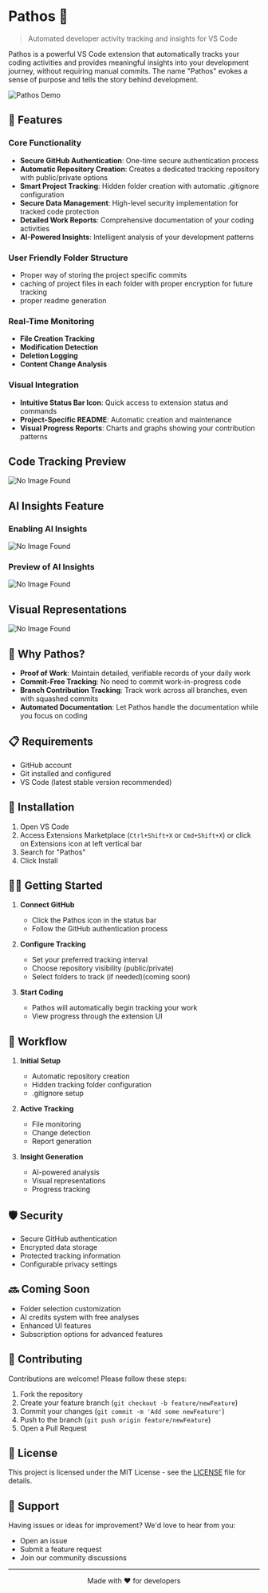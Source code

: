 # Pathos 🚀 
<!-- <img src="logo-final.png" alt="drawing" width="50"/> -->



> Automated developer activity tracking and insights for VS Code

Pathos is a powerful VS Code extension that automatically tracks your coding activities and provides meaningful insights into your development journey, without requiring manual commits. The name "Pathos" evokes a sense of purpose and tells the story behind development.

![Pathos Demo](images/Animation.gif)

## 🌟 Features

### Core Functionality
- **Secure GitHub Authentication**: One-time secure authentication process
- **Automatic Repository Creation**: Creates a dedicated tracking repository with public/private options
- **Smart Project Tracking**: Hidden folder creation with automatic .gitignore configuration
- **Secure Data Management**: High-level security implementation for tracked code protection
- **Detailed Work Reports**: Comprehensive documentation of your coding activities
- **AI-Powered Insights**: Intelligent analysis of your development patterns

### User Friendly Folder Structure
- Proper way of storing the project specific commits
- caching of project files in each folder with proper encryption for future tracking
- proper readme generation


### Real-Time Monitoring
- **File Creation Tracking**
- **Modification Detection**
- **Deletion Logging**
- **Content Change Analysis**

### Visual Integration
- **Intuitive Status Bar Icon**: Quick access to extension status and commands
- **Project-Specific README**: Automatic creation and maintenance
- **Visual Progress Reports**: Charts and graphs showing your contribution patterns

## Code Tracking Preview

![No Image Found](images/image.png)

## AI Insights Feature

### Enabling AI Insights
![No Image Found](images/ai-insights.gif)

### Preview of AI Insights
![No Image Found](images/ai-insights.png)

## Visual Representations
![No Image Found](images/visual-rep.png)


## 🚀 Why Pathos?

- **Proof of Work**: Maintain detailed, verifiable records of your daily work
- **Commit-Free Tracking**: No need to commit work-in-progress code
- **Branch Contribution Tracking**: Track work across all branches, even with squashed commits
- **Automated Documentation**: Let Pathos handle the documentation while you focus on coding

## 📋 Requirements

- GitHub account
- Git installed and configured
- VS Code (latest stable version recommended)

## 🔧 Installation

1. Open VS Code
2. Access Extensions Marketplace (`Ctrl+Shift+X` or `Cmd+Shift+X`) or click on Extensions icon at left vertical bar
3. Search for "Pathos"
4. Click Install

## 🏃‍♂️ Getting Started

1. **Connect GitHub**
   - Click the Pathos icon in the status bar
   - Follow the GitHub authentication process

2. **Configure Tracking**
   - Set your preferred tracking interval
   - Choose repository visibility (public/private)
   - Select folders to track (if needed)(coming soon)

3. **Start Coding**
   - Pathos will automatically begin tracking your work
   - View progress through the extension UI

## 🔄 Workflow

1. **Initial Setup**
   - Automatic repository creation
   - Hidden tracking folder configuration
   - .gitignore setup

2. **Active Tracking**
   - File monitoring
   - Change detection
   - Report generation

3. **Insight Generation**
   - AI-powered analysis
   - Visual representations
   - Progress tracking

## 🛡️ Security

- Secure GitHub authentication
- Encrypted data storage
- Protected tracking information
- Configurable privacy settings

## 🔜 Coming Soon

- Folder selection customization
- AI credits system with free analyses
- Enhanced UI features
- Subscription options for advanced features

## 🤝 Contributing

Contributions are welcome! Please follow these steps:

1. Fork the repository
2. Create your feature branch (`git checkout -b feature/newFeature`)
3. Commit your changes (`git commit -m 'Add some newFeature'`)
4. Push to the branch (`git push origin feature/newFeature`)
5. Open a Pull Request

## 📝 License

This project is licensed under the MIT License - see the [LICENSE](LICENSE) file for details.

## 🌟 Support

Having issues or ideas for improvement? We'd love to hear from you:
- Open an issue
- Submit a feature request
- Join our community discussions

---

<p align="center">Made with ❤️ for developers</p>